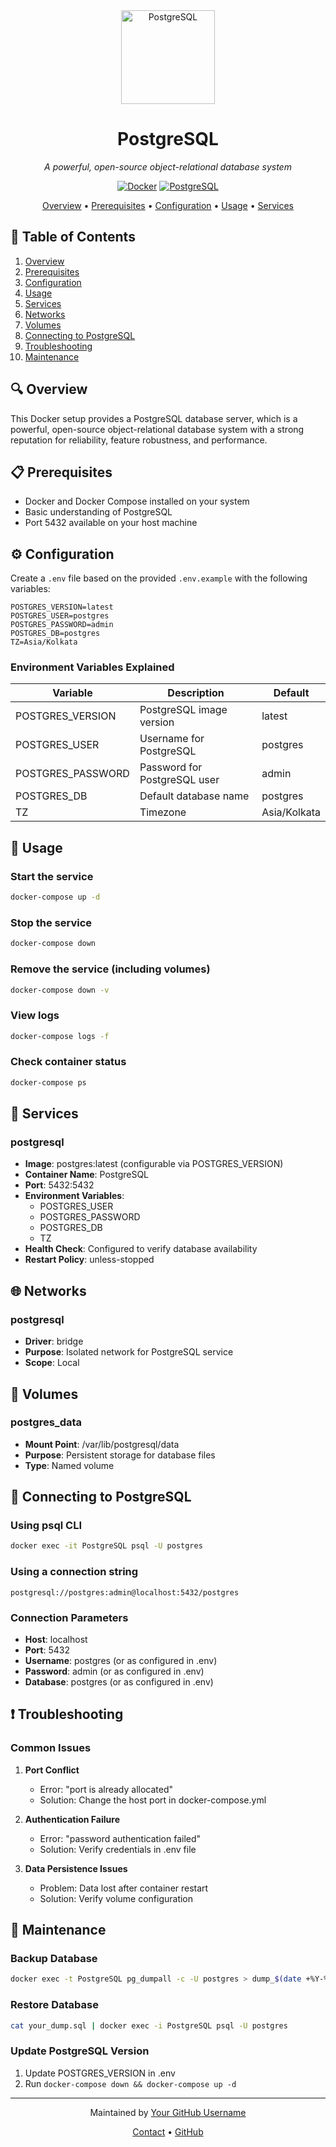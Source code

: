 <div align="center">
  <img src="https://www.postgresql.org/media/img/about/press/elephant.png" alt="PostgreSQL" width="150" />
  <h1><b>PostgreSQL</b></h1>
  <p><i>A powerful, open-source object-relational database system</i></p>
  
  [![Docker][docker-shield]][docker-url]
  [![PostgreSQL][postgresql-shield]][postgresql-url]
  
  <p align="center">
    <a href="#overview">Overview</a> •
    <a href="#prerequisites">Prerequisites</a> •
    <a href="#configuration">Configuration</a> •
    <a href="#usage">Usage</a> •
    <a href="#services">Services</a>
  </p>
</div>

## 📑 Table of Contents
1. [Overview](#overview)
2. [Prerequisites](#prerequisites)
3. [Configuration](#configuration)
4. [Usage](#usage)
5. [Services](#services)
6. [Networks](#networks)
7. [Volumes](#volumes)
8. [Connecting to PostgreSQL](#connecting-to-postgresql)
9. [Troubleshooting](#troubleshooting)
10. [Maintenance](#maintenance)

## 🔍 Overview
This Docker setup provides a PostgreSQL database server, which is a powerful, open-source object-relational database system with a strong reputation for reliability, feature robustness, and performance.

## 📋 Prerequisites
- Docker and Docker Compose installed on your system
- Basic understanding of PostgreSQL
- Port 5432 available on your host machine

## ⚙️ Configuration
Create a `.env` file based on the provided `.env.example` with the following variables:

```
POSTGRES_VERSION=latest
POSTGRES_USER=postgres
POSTGRES_PASSWORD=admin
POSTGRES_DB=postgres
TZ=Asia/Kolkata
```

### Environment Variables Explained

| Variable | Description | Default |
|----------|-------------|---------|
| POSTGRES_VERSION | PostgreSQL image version | latest |
| POSTGRES_USER | Username for PostgreSQL | postgres |
| POSTGRES_PASSWORD | Password for PostgreSQL user | admin |
| POSTGRES_DB | Default database name | postgres |
| TZ | Timezone | Asia/Kolkata |

## 🚀 Usage

### Start the service
```bash
docker-compose up -d
```

### Stop the service
```bash
docker-compose down
```

### Remove the service (including volumes)
```bash
docker-compose down -v
```

### View logs
```bash
docker-compose logs -f
```

### Check container status
```bash
docker-compose ps
```

## 🔧 Services

### postgresql
- **Image**: postgres:latest (configurable via POSTGRES_VERSION)
- **Container Name**: PostgreSQL
- **Port**: 5432:5432
- **Environment Variables**:
  - POSTGRES_USER
  - POSTGRES_PASSWORD
  - POSTGRES_DB
  - TZ
- **Health Check**: Configured to verify database availability
- **Restart Policy**: unless-stopped

## 🌐 Networks

### postgresql
- **Driver**: bridge
- **Purpose**: Isolated network for PostgreSQL service
- **Scope**: Local

## 💾 Volumes

### postgres_data
- **Mount Point**: /var/lib/postgresql/data
- **Purpose**: Persistent storage for database files
- **Type**: Named volume

## 🔌 Connecting to PostgreSQL

### Using psql CLI
```bash
docker exec -it PostgreSQL psql -U postgres
```

### Using a connection string
```
postgresql://postgres:admin@localhost:5432/postgres
```

### Connection Parameters
- **Host**: localhost
- **Port**: 5432
- **Username**: postgres (or as configured in .env)
- **Password**: admin (or as configured in .env)
- **Database**: postgres (or as configured in .env)

## ❗ Troubleshooting

### Common Issues

1. **Port Conflict**
   - Error: "port is already allocated"
   - Solution: Change the host port in docker-compose.yml

2. **Authentication Failure**
   - Error: "password authentication failed"
   - Solution: Verify credentials in .env file

3. **Data Persistence Issues**
   - Problem: Data lost after container restart
   - Solution: Verify volume configuration

## 🔄 Maintenance

### Backup Database
```bash
docker exec -t PostgreSQL pg_dumpall -c -U postgres > dump_$(date +%Y-%m-%d_%H_%M_%S).sql
```

### Restore Database
```bash
cat your_dump.sql | docker exec -i PostgreSQL psql -U postgres
```

### Update PostgreSQL Version
1. Update POSTGRES_VERSION in .env
2. Run `docker-compose down && docker-compose up -d`

---

<div align="center">
  <p>Maintained by <a href="https://github.com/yourusername">Your GitHub Username</a></p>
  <p>
    <a href="mailto:your.email@example.com">Contact</a> •
    <a href="https://github.com/yourusername">GitHub</a>
  </p>
</div>

<!-- MARKDOWN LINKS & BADGES -->
[docker-shield]: https://img.shields.io/badge/Docker-2496ED?style=for-the-badge&logo=docker&logoColor=white
[docker-url]: https://www.docker.com/
[postgresql-shield]: https://img.shields.io/badge/PostgreSQL-4169E1?style=for-the-badge&logo=postgresql&logoColor=white
[postgresql-url]: https://www.postgresql.org/
